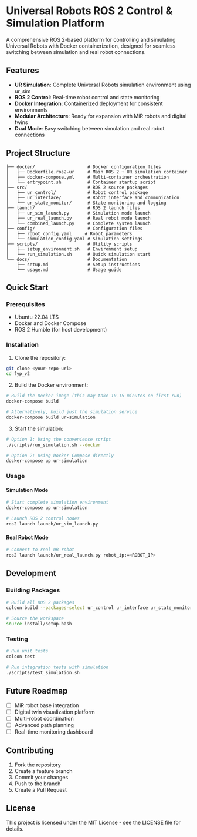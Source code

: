 # Universal Robots ROS 2 Control & Simulation Platform

A comprehensive ROS 2-based platform for controlling and simulating Universal Robots with Docker containerization, designed for seamless switching between simulation and real robot connections.

## Features

- **UR Simulation**: Complete Universal Robots simulation environment using ur_sim
- **ROS 2 Control**: Real-time robot control and state monitoring
- **Docker Integration**: Containerized deployment for consistent environments
- **Modular Architecture**: Ready for expansion with MiR robots and digital twins
- **Dual Mode**: Easy switching between simulation and real robot connections

## Project Structure

```
├── docker/                    # Docker configuration files
│   ├── Dockerfile.ros2-ur     # Main ROS 2 + UR simulation container
│   ├── docker-compose.yml     # Multi-container orchestration
│   └── entrypoint.sh          # Container startup script
├── src/                       # ROS 2 source packages
│   ├── ur_control/            # Robot control package
│   ├── ur_interface/          # Robot interface and communication
│   └── ur_state_monitor/      # State monitoring and logging
├── launch/                    # ROS 2 launch files
│   ├── ur_sim_launch.py       # Simulation mode launch
│   ├── ur_real_launch.py      # Real robot mode launch
│   └── combined_launch.py     # Complete system launch
├── config/                    # Configuration files
│   ├── robot_config.yaml     # Robot parameters
│   └── simulation_config.yaml # Simulation settings
├── scripts/                   # Utility scripts
│   ├── setup_environment.sh   # Environment setup
│   └── run_simulation.sh      # Quick simulation start
└── docs/                      # Documentation
    ├── setup.md               # Setup instructions
    └── usage.md               # Usage guide
```

## Quick Start

### Prerequisites

- Ubuntu 22.04 LTS
- Docker and Docker Compose
- ROS 2 Humble (for host development)

### Installation

1. Clone the repository:
```bash
git clone <your-repo-url>
cd fyp_v2
```

2. Build the Docker environment:
```bash
# Build the Docker image (this may take 10-15 minutes on first run)
docker-compose build

# Alternatively, build just the simulation service
docker-compose build ur-simulation
```

3. Start the simulation:
```bash
# Option 1: Using the convenience script
./scripts/run_simulation.sh --docker

# Option 2: Using Docker Compose directly  
docker-compose up ur-simulation
```

### Usage

#### Simulation Mode
```bash
# Start complete simulation environment
docker-compose up ur-simulation

# Launch ROS 2 control nodes
ros2 launch launch/ur_sim_launch.py
```

#### Real Robot Mode
```bash
# Connect to real UR robot
ros2 launch launch/ur_real_launch.py robot_ip:=<ROBOT_IP>
```

## Development

### Building Packages
```bash
# Build all ROS 2 packages
colcon build --packages-select ur_control ur_interface ur_state_monitor

# Source the workspace
source install/setup.bash
```

### Testing
```bash
# Run unit tests
colcon test

# Run integration tests with simulation
./scripts/test_simulation.sh
```

## Future Roadmap

- [ ] MiR robot base integration
- [ ] Digital twin visualization platform
- [ ] Multi-robot coordination
- [ ] Advanced path planning
- [ ] Real-time monitoring dashboard

## Contributing

1. Fork the repository
2. Create a feature branch
3. Commit your changes
4. Push to the branch
5. Create a Pull Request

## License

This project is licensed under the MIT License - see the LICENSE file for details.
